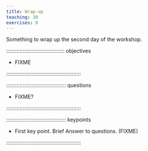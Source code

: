 ```yaml
---
title: Wrap-up
teaching: 30
exercises: 0
---
```


Something to wrap up the second day of the workshop.

::::::::::::::::::::::::::::::::::::::: objectives

- FIXME

::::::::::::::::::::::::::::::::::::::::::::::::::

:::::::::::::::::::::::::::::::::::::::: questions

- FIXME?

::::::::::::::::::::::::::::::::::::::::::::::::::



:::::::::::::::::::::::::::::::::::::::: keypoints

- First key point. Brief Answer to questions. (FIXME)

::::::::::::::::::::::::::::::::::::::::::::::::::



